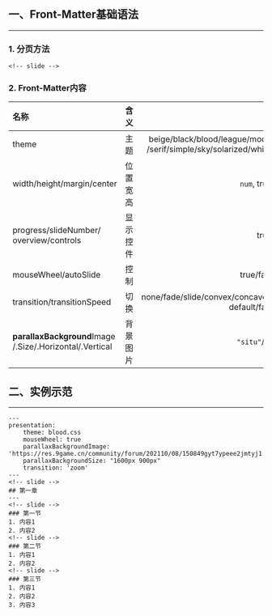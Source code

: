 ## 一、Front-Matter基础语法
---
### 1. 分页方法
`<!-- slide -->`
### 2. Front-Matter内容
|名称|含义|选项|
|:--|--|--:|
|theme|主题|beige/black/blood/league/moon/night /serif/simple/sky/solarized/white/none|
|width/height/margin/center|位置宽高|`num`, true/false|
|progress/slideNumber/ overview/controls|显示控件|true/false|
|mouseWheel/autoSlide|控制|true/false, `num`|
|transition/transitionSpeed|切换|none/fade/slide/convex/concave/zoom, default/fast/slow|
|**parallaxBackground**Image /.Size/.Horizontal/.Vertical|背景图片|`"situ"`/`num`/null|


## 二、实例示范
---
<!-- 使用方法：减少缩进+迁移front-matter -->
    ---
    presentation:
        theme: blood.css
        mouseWheel: true
        parallaxBackgroundImage: 'https://res.9game.cn/community/forum/202110/08/150849gyt7ypeee2jmtyj1.jpg'
        parallaxBackgroundSize: "1600px 900px"
        transition: 'zoom'
    ---
    <!-- slide -->
    ## 第一章
    ---
    <!-- slide -->
    ### 第一节
    1. 内容1
    2. 内容2
    <!-- slide -->
    ### 第二节
    1. 内容1
    2. 内容2
    <!-- slide -->
    ### 第三节
    1. 内容1
    2. 内容2
    3. 内容3